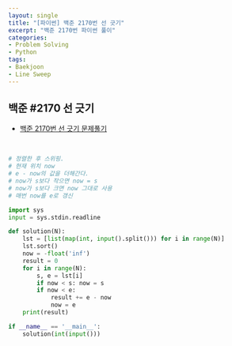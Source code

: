 ```yaml
---
layout: single
title: "[파이썬] 백준 2170번 선 긋기"
excerpt: "백준 2170번 파이썬 풀이"
categories: 
- Problem Solving
- Python
tags:
- Baekjoon
- Line Sweep
---
```

## 백준 #2170 선 긋기

- [백준 2170번 선 긋기 문제풀기](https://www.acmicpc.net/problem/2170)

<br>

```python
# 정렬한 후 스위핑.
# 현재 위치 now
# e - now의 값을 더해간다.
# now가 s보다 작으면 now = s
# now가 s보다 크면 now 그대로 사용
# 매번 now를 e로 갱신

import sys
input = sys.stdin.readline

def solution(N):
    lst = [list(map(int, input().split())) for i in range(N)]
    lst.sort()
    now = -float('inf')
    result = 0
    for i in range(N):
        s, e = lst[i]
        if now < s: now = s
        if now < e:
            result += e - now
            now = e
    print(result)

if __name__ == '__main__':
    solution(int(input()))
```

